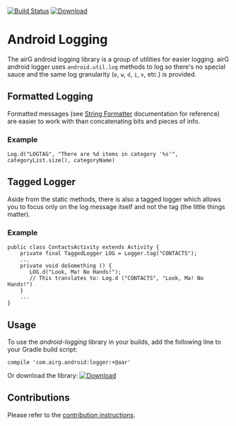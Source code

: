  [![Build Status](https://travis-ci.org/airG/android-logging.svg?branch=master)](https://travis-ci.org/airG/android-logging)
 [![Download](https://api.bintray.com/packages/airgoss/airGOss/logger/images/download.svg) ](https://bintray.com/airgoss/airGOss/logger/_latestVersion)

# Android Logging
The airG android logging library is a group of utilities for easier logging. airG android logger uses `android.util.log` methods to log so there's no special sauce and the same log granularity (`e`, `w`, `d`, `i`, `v`, etc.) is provided.

## Formatted Logging
Formatted messages (see [String Formatter](https://developer.android.com/reference/java/util/Formatter.html) documentation for reference) are easier to work with than concatenating bits and pieces of info.
### Example
`Log.d("LOGTAG", "There are %d items in category '%s'", categoryList.size(), categoryName)`

## Tagged Logger
Aside from the static methods, there is also a tagged logger which allows you to focus only on the log message itself and not the tag (the little things matter).

### Example
    public class ContactsActivity extends Activity {
        private final TaggedLogger LOG = Logger.tag("CONTACTS");
        ...
        private void doSomething () {
           LOG.d("Look, Ma! No Hands!");
           // This translates to: Log.d ("CONTACTS", "Look, Ma! No Hands!")
        }
        ...
    }

## Usage
To use the _android-logging_ library in your builds, add the following line to your Gradle build script:

`compile 'com.airg.android:logger:+@aar'`

Or download the library: [![Download](https://api.bintray.com/packages/airgoss/airGOss/logger/images/download.svg) ](https://bintray.com/airgoss/airGOss/logger/_latestVersion)

## Contributions
Please refer to the [contribution instructions](https://airg.github.io/#contribute).
